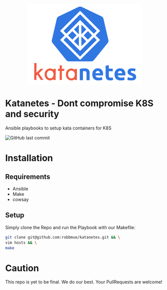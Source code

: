 <div style="text-align:center">
    <img height="256px" width="auto" src="assets/katanetes_transparent.png" />  
</div>

# Katanetes - Dont compromise K8S and security
Ansible playbooks to setup kata containers for K8S

![GitHub last commit](https://img.shields.io/github/last-commit/robbmue/katanetes)

# Installation
## Requirements
* Ansible
* Make
* cowsay
## Setup
Simply clone the Repo and run the Playbook with our Makefile:
```bash
git clone git@github.com:robbmue/katanetes.git && \
vim hosts && \
make
```
# Caution
This repo is yet to be final.
We do our best. Your PullRequests are welcome!
